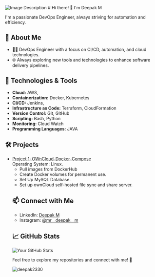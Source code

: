 <img src="Neon Futuristic Gaming Youtube Banner.png" alt="Image Description"   align="centre">
<!-- Header Section -->
# Hi there! 👋 I'm Deepak M

I'm a passionate DevOps Engineer, always striving for automation and efficiency.

<!-- Introduction Section -->
## 🚀 About Me
- 👨‍💻 DevOps Engineer with a focus on CI/CD, automation, and cloud technologies.
- 🌐 Always exploring new tools and technologies to enhance software delivery pipelines.

<!-- Technologies Section -->
## 🔧 Technologies & Tools
- **Cloud:** AWS, 
- **Containerization:** Docker, Kubernetes
- **CI/CD:** Jenkins, 
- **Infrastructure as Code:** Terraform, CloudFormation
- **Version Control:** Git, GitHub
- **Scripting:** Bash, Python
- **Monitoring:** Cloud Watch
- **Programming Languages:** JAVA 

<!-- Projects Section -->
## 🛠️ Projects
<ul>
        <li>
            <a href="#">Project 1: OWnCloud-Docker-Compose</a>
            <br>
            Operating System: Linux.
            <ul>
                <li>Pull images from DockerHub</li>
                <li>Create Docker volumes for permanent use.</li>
                <li>Set Up MySQL Database.</li>
                <li>Set up ownCloud self-hosted file sync and share server.</li>
            </ul>
        </li>

       
## 📫 Connect with Me
- LinkedIn: [Deepak M](https://www.linkedin.com/in/deepak-m-9370261b4)
- Instagram: [@mr__deepak__m](https://www.instagram.com/mr__deepak__m/)

<!-- Footer Section -->
## 📈 GitHub Stats
![Your GitHub Stats](https://github-readme-stats.vercel.app/api?username=yourusername&show_icons=true&theme=radical)

<!-- Footer Message -->
Feel free to explore my repositories and connect with me! 🌟

<p><img align="center" src="https://github-readme-stats.vercel.app/api/top-langs?username=deepak2330&show_icons=true&locale=en&layout=compact" alt="deepak2330" /></p>
